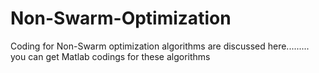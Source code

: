 # Non-Swarm-Optimization
Coding for Non-Swarm optimization algorithms are discussed here......... you can get Matlab codings for these algorithms
